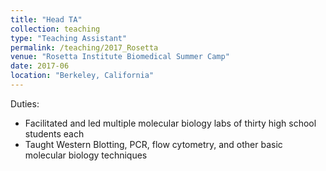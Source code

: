 ```yaml
---
title: "Head TA"
collection: teaching
type: "Teaching Assistant"
permalink: /teaching/2017_Rosetta
venue: "Rosetta Institute Biomedical Summer Camp"
date: 2017-06
location: "Berkeley, California"
---
```


Duties:
  * Facilitated and led multiple molecular biology labs of thirty high school students each
  * Taught Western Blotting, PCR, flow cytometry, and other basic molecular biology techniques
